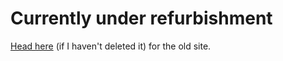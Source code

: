 # Currently under refurbishment

[Head here](./_old/index.html) (if I haven't deleted it) for the old site.
